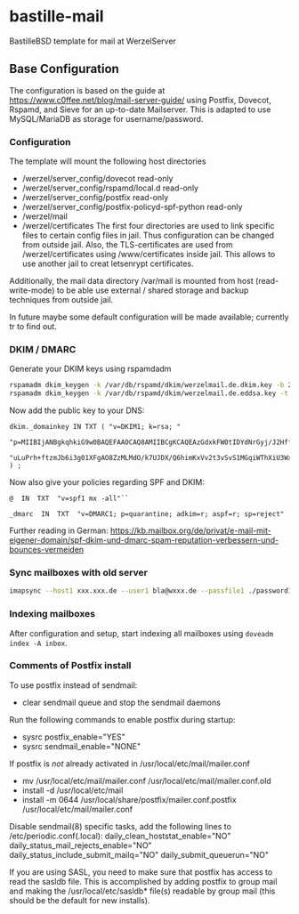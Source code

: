 # bastille-mail
BastilleBSD template for mail at WerzelServer

## Base Configuration
The configuration is based on the guide at https://www.c0ffee.net/blog/mail-server-guide/ using Postfix, Dovecot, Rspamd, and Sieve for an up-to-date Mailserver.
This is adapted to use MySQL/MariaDB as storage for username/password.

### Configuration
The template will mount the following host directories
- /werzel/server_config/dovecot read-only
- /werzel/server_config/rspamd/local.d read-only
- /werzel/server_config/postfix read-only
- /werzel/server_config/postfix-policyd-spf-python read-only
- /werzel/mail
- /werzel/certificates
The first four directories are used to link specific files to certain config files in jail. Thus configuration can be changed from outside jail.
Also, the TLS-certificates are used from /werzel/certificates using /www/certificates inside jail. This allows to use another jail to creat letsenrypt certificates.

Additionally, the mail data directory /var/mail is mounted from host (read-write-mode) to be able use external / shared storage and backup techniques from outside jail.

In future maybe some default configuration will be made available; currently tr to find out.

### DKIM / DMARC
Generate your DKIM keys using rspamdadm
```sh
rspamadm dkim_keygen -k /var/db/rspamd/dkim/werzelmail.de.dkim.key -b 2048 -s dkim -d werzelmail.de
rspamadm dkim_keygen -k /var/db/rspamd/dkim/werzelmail.de.eddsa.key -t ed25519 -s eddsa -d werzelmail.de
```

Now add the public key to your DNS:
```
dkim._domainkey IN TXT ( "v=DKIM1; k=rsa; "
  "p=MIIBIjANBgkqhkiG9w0BAQEFAAOCAQ8AMIIBCgKCAQEAzGdxkFW0tIDYdNrGyj/J2Hff7N/9BEWE2qxMw6PBW5FhJRullZT9WNZOVrrXk1TsiBHRq8YQrSS1TfLbNV9PE7sE0vGx0eLgkiqnqLMwTy5Y9+jEbiNrddNR6v+TGHuMckYJO3JMjiROhMi/86Lv6P/rv2R/lxFldCeYQxa41/8LH+b3ZXWTLYRM6y2/2UpGz/wtknvA+DtO0rn+Y"
  "uLuPrh+ftzmJb6i3g01XFgAO8ZzMLMdO/k7UJDX/Q6himKxVv2t3vSvS1MGqiWThXiU3WxhQED0zZUlkC5Lfx4BCo1h0v7fwZeMdu2NPOzlDBMDq5HRYgbwuFXTAmxSM7WRqQIDAQAB"
) ;
```
Now also give your policies regarding SPF and DKIM:
```
@  IN  TXT  "v=spf1 mx -all"``
```
```
_dmarc  IN  TXT  "v=DMARC1; p=quarantine; adkim=r; aspf=r; sp=reject"
```
Further reading in German: https://kb.mailbox.org/de/privat/e-mail-mit-eigener-domain/spf-dkim-und-dmarc-spam-reputation-verbessern-und-bounces-vermeiden


### Sync mailboxes with old server
```sh
imapsync --host1 xxx.xxx.de --user1 bla@wxxx.de --passfile1 ./password1 --authmech1 CRAM-MD5 --host2 10.0.0.10 --user2 xxx@blub.de --passfile2 ./password2
```

### Indexing mailboxes
After configuration and setup, start indexing all mailboxes using ```doveadm index -A inbox```.

### Comments of Postfix install
To use postfix instead of sendmail:
  - clear sendmail queue and stop the sendmail daemons

Run the following commands to enable postfix during startup:
  - sysrc postfix_enable="YES"
  - sysrc sendmail_enable="NONE"

If postfix is *not* already activated in /usr/local/etc/mail/mailer.conf
  - mv /usr/local/etc/mail/mailer.conf /usr/local/etc/mail/mailer.conf.old
  - install -d /usr/local/etc/mail
  - install -m 0644 /usr/local/share/postfix/mailer.conf.postfix /usr/local/etc/mail/mailer.conf

Disable sendmail(8) specific tasks,
add the following lines to /etc/periodic.conf(.local):
  daily_clean_hoststat_enable="NO"
  daily_status_mail_rejects_enable="NO"
  daily_status_include_submit_mailq="NO"
  daily_submit_queuerun="NO"

If you are using SASL, you need to make sure that postfix has access to read
the sasldb file.  This is accomplished by adding postfix to group mail and
making the /usr/local/etc/sasldb* file(s) readable by group mail (this should
be the default for new installs).

